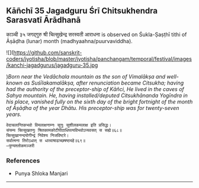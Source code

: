 ## Kāñchī 35 Jagadguru Śrī Chitsukhendra Sarasvatī Ārādhanā
काञ्ची ३५ जगद्गुरु श्री चित्सुखेन्द्र सरस्वती आराधना is observed on Śukla-Ṣaṣṭhī tithi of Āṣāḍha (lunar) month (madhyaahna/puurvaviddha).

![](https://github.com/sanskrit-coders/jyotisha/blob/master/jyotisha/panchangam/temporal/festival/images/kanchi-jagadgurus/jagadguru-35.jpg

)_Born near the Vedāchala mountain as the son of Vimalākṣa and well-known as Suśīlakamalākṣa, after renunciation became Citsukha; having had the authority of the preceptor-ship of Kāñci, He lived in the caves of Sahya mountain. He, having installed/deputed Citsukhānanda Yogīndra in his place, vanished fully on the sixth day of the bright fortnight of the month of Āṣāḍha of the year Dhātu. His preceptor-ship was for twenty-seven years._

```
वेदाचलान्तिकभवो विमलाक्षनाम्नः सूनुः सुशीलकमलाक्ष इति प्रसिद्धः।
संयम्य चित्सुखतनुः श्रितकामकोटीपीठाधिपत्यविभवोऽप्यवसत् स सह्ये॥६८॥
चित्सुखानन्दयोगीन्द्रं निवेश्य निजविष्टरे।
सर्वात्मना तिरोऽधात् स धात्वाषाढाच्छषष्ठ्यहे॥६९॥
—पुण्यश्लोकमञ्जरी
```
### References
* Punya Shloka Manjari


---
